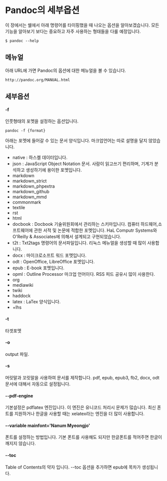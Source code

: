 
# Pandoc의 세부옵션
이 장에서는 쉘에서 아래 명령어를 타이핑했을 때 나오는 옵션을 알아보겠습니다.
모든 기능을 알아보기 보다는 중요하고 자주 사용하는 형태들을 다룰 예정입니다.

	$ pandoc --help

## 메뉴얼
아래 URL에 가면 Pandoc의 옵션에 대한 메뉴얼을 볼 수 있습니다.

	http://pandoc.org/MANUAL.html

## 세부옵션

#### -f
인풋형태의 포멧을 설정하는 옵션입니다.

	pandoc -f {format}

아래는 포멧에 들어갈 수 있는 문서 양식입니다. 마크업언어는 따로 설명을 달지 않았습니다.

- native : 하스켈 데이터입니다.
- json : JavaScript Object Notation 문서. 사람이 읽고쓰기 편리하며, 기계가 분석하고 생성하기에 용이한 포멧입니다.
- markdown
- markdown_strict
- markdown_phpextra
- markdown_github
- markdown_mmd
- commonmark
- textile
- rst
- html
- docbook : Docbook 기술위원회에서 관리하는 스키마입니다. 컴퓨터 하드웨어,소프트웨어에 관한 서적 및 논문에 적합한 포멧입니다. HaL Computr Systems와 O'Reilly & Associates에 의해서 설계되고 구현되었습니다.
- t2t : Txt2tags 명령어의 문서파일입니다. 리눅스 메뉴얼을 생성할 때 많이 사용합니다.
- docx : 마이크로소프트 워드 포멧입니다.
- odt : OpenOffice, LibreOffice 포멧입니다.
- epub : E-book 포멧입니다.
- opml : Outline Processor 마크업 언어이다. RSS 피드 공유시 많이 사용한다.
- org
- mediawiki
- twiki
- haddock
- latex : LaTex 양식입니다.
- +lhs

#### -t
타겟포멧

#### -o
output 파일.

#### -s
머릿말과 꼬릿말을 사용하여 문서를 제작합니다.
pdf, epub, epub3, fb2, docx, odt 문서에 대해서 자동으로 설정됩니다.

#### --pdf-engine
기본설정은 pdflatex 엔진입니다. 이 엔진은 유니코드 처리시 문제가 많습니다.
최신 폰트를 지원하거나 한글을 사용할 때는 xelatex라는 엔진을 더 많이 사용합니다.

#### --variable mainfont='Nanum Myeongjo'
폰트를 설정하는 방법입니다. 기본 폰트를 사용해도 되지만 한글폰트를 적어주면 한글이 깨지지 않습니다.

#### --toc
Table of Contents의 약자 입니다. --toc 옵션을 추가하면 epub에 목차가 생성됩니다.
